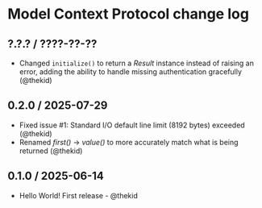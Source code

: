 Model Context Protocol change log
=================================

## ?.?.? / ????-??-??

* Changed `initialize()` to return a *Result* instance instead of raising
  an error, adding the ability to handle missing authentication gracefully
  (@thekid)

## 0.2.0 / 2025-07-29

* Fixed issue #1: Standard I/O default line limit (8192 bytes) exceeded
  (@thekid)
* Renamed *first()* -> *value()* to more accurately match what is being
  returned
  (@thekid)

## 0.1.0 / 2025-06-14

* Hello World! First release - @thekid